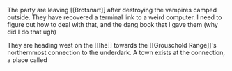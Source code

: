 The party are leaving [[Brotsnart]] after destroying the vampires camped outside. They have recovered a terminal link to a weird computer. I need to figure out how to deal with that, and the dang book that I gave them (why did I do that ugh)

They are heading west on the [[Ihe]] towards the [[Grouschold Range]]'s northernmost connection to the underdark. A town exists at the connection, a place called 